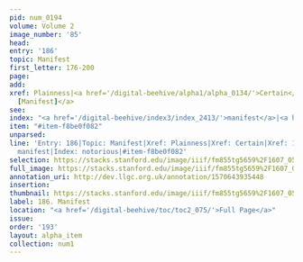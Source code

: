 ```yaml
---
pid: num_0194
volume: Volume 2
image_number: '85'
head: 
entry: '186'
topic: Manifest
first_letter: 176-200
page: 
add: 
xref: Plainness|<a href='/digital-beehive/alpha1/alpha_0134/'>Certain</a>|<a href='/digital-beehive/toc/toc2_203/'>1047
  [Manifest]</a>
see: 
index: "<a href='/digital-beehive/index3/index_2413/'>manifest</a>|<a href='/digital-beehive/index3/index_2739/'>notorious</a>"
item: "#item-f8be0f082"
unparsed: 
line: 'Entry: 186|Topic: Manifest|Xref: Plainness|Xref: Certain|Xref: 1047 [Manifest]|Index:
  manifest|Index: notorious|#item-f8be0f082'
selection: https://stacks.stanford.edu/image/iiif/fm855tg5659%2F1607_0552/290,2729,3042,521/full/0/default.jpg
full_image: https://stacks.stanford.edu/image/iiif/fm855tg5659%2F1607_0552/full/full/0/default.jpg
annotation_uri: http://dev.llgc.org.uk/annotation/1570643935448
insertion: 
thumbnail: https://stacks.stanford.edu/image/iiif/fm855tg5659%2F1607_0552/290,2729,600,180/250,/0/default.jpg
label: 186. Manifest
location: "<a href='/digital-beehive/toc/toc2_075/'>Full Page</a>"
issue: 
order: '193'
layout: alpha_item
collection: num1
---
```

